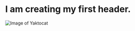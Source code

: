 # I am creating my first header.
![Image of Yaktocat](https://octodex.github.com/images/yaktocat.png) 
